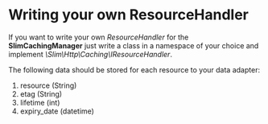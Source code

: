 Writing your own ResourceHandler
==================

If you want to write your own *ResourceHandler* for the **SlimCachingManager** just write a class in a namespace of your choice and implement *\Slim\Http\Caching\IResourceHandler*.

The following data should be stored for each resource to your data adapter:

1. resource (String)
2. etag (String)
3. lifetime (int)
4. expiry_date (datetime)